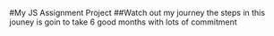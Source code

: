 #My JS Assignment Project
##Watch out my journey 
the steps in this jouney is goin to take 6 good months with lots of commitment